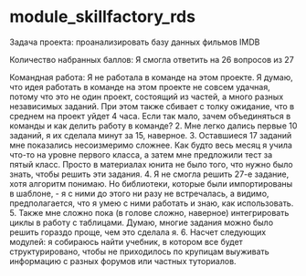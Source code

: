 # module_skillfactory_rds

Задача проекта:
проанализировать базу данных фильмов IMDB

Количество набранных баллов:
Я смогла ответить на 26 вопросов из 27

Командная работа:
Я не работала в команде на этом проекте. Я думаю, что идея работать в команде на этом проекте не совсем удачная, 
потому что это не один проект, состоящий из частей, а много разных независимых заданий. При этом также сбивает с толку ожидание, что
в среднем на проект уйдет 4 часа. Если так мало, зачем объединяться в команды и как делить работу в команде?
2. Мне легко дались первые 10 заданий, я их сделала минут за 15, наверное. 
3. Оставшиеся 17 заданий мне показались несоизмеримо сложнее. Как будто весь месяц я учила что-то на уровне первого класса, 
а затем мне предложили тест за пятый класс. Просто в материалах юнита не было того, что нужно было знать, чтобы решить эти задания.
4. Я не смогла решить 27-е задание, хотя алгоритм понимаю. Но библиотеки, которые были импортированы в шаблоне, - я с ними до этого ни разу не встречалась, 
а видимо, предполагается, что я умею с ними работать и знаю, как использовать.
5. Также мне сложно пока (в голове сложно, наверное) интегрировать циклы в работу с таблицами. Думаю, многие задания можно было решить гораздо проще, чем это сделала я.
6. Насчет следующих модулей: 
я собираюсь найти учебник, в котором все будет структурировано, чтобы не приходилось по крупицам выуживать информацию с разных форумов или частных туториалов.
